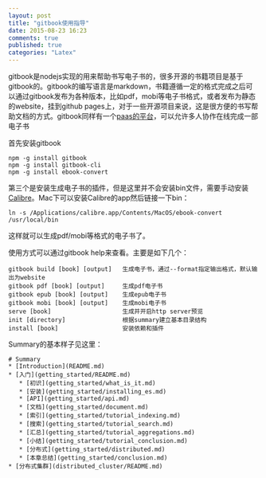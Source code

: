 ```yaml
---
layout: post
title: "gitbook使用指导"
date: 2015-08-23 16:23
comments: true
published: true
categories: "Latex"
---
```

  
  gitbook是nodejs实现的用来帮助书写电子书的，很多开源的书籍项目是基于gitbook的。gitbook的编写语言是markdown，书籍遵循一定的格式完成之后可以通过gitbook发布为各种版本，比如pdf，mobi等电子书格式，或者发布为静态的website，挂到github pages上，对于一些开源项目来说，这是很方便的书写帮助文档的方式。gitbook同样有一个[paas的平台][1]，可以允许多人协作在线完成一部电子书

  首先安装gitbook

  	npm -g install gitbook
  	npm -g install gitbook-cli
  	npm -g install ebook-convert

  第三个是安装生成电子书的插件，但是这里并不会安装bin文件，需要手动安装[Calibre][2]。Mac下可以安装Calibre的app然后链接一下bin：

  	ln -s /Applications/calibre.app/Contents/MacOS/ebook-convert /usr/local/bin

  这样就可以生成pdf/mobi等格式的电子书了。

  使用方式可以通过gitbook help来查看。主要是如下几个：

  	gitbook build [book] [output] 	生成电子书，通过--format指定输出格式，默认输出为website
  	gitbook pdf [book] [output]     生成pdf电子书
	gitbook epub [book] [output]    生成epub电子书
  	gitbook mobi [book] [output]    生成mobi电子书
  	serve [book] 	 				生成并开启http server预览
  	init [directory]				根据summary建立基本目录结构
  	install [book]					安装依赖和插件

  Summary的基本样子见这里：

  	# Summary
	* [Introduction](README.md)
	* [入门](getting_started/README.md)
	   * [初识](getting_started/what_is_it.md)
	   * [安装](getting_started/installing_es.md)
	   * [API](getting_started/api.md)
	   * [文档](getting_started/document.md)
	   * [索引](getting_started/tutorial_indexing.md)
	   * [搜索](getting_started/tutorial_search.md)
	   * [汇总](getting_started/tutorial_aggregations.md)
	   * [小结](getting_started/tutorial_conclusion.md)
	   * [分布式](getting_started/distributed.md)
	   * [本章总结](getting_started/conclusion.md)
	* [分布式集群](distributed_cluster/README.md)




[1]: https://www.gitbook.com/ "A modern publishing toolchain. Simply taking you from ideas to finished, polished books."
[2]: http://calibre-ebook.com/ "calibre: The one stop solution for all your e-book needs. Comprehensive e-book software."